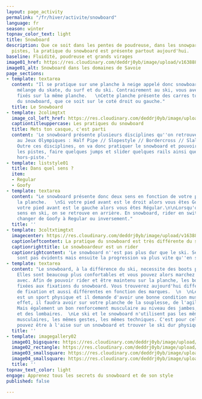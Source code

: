 ```yaml
---
layout: page_activity
permalink: "/fr/hiver/activite/snowboard"
language: fr
season: winter
topnav_color_text: light
title: Snowboard
description: Que ce soit dans les pentes de poudreuse, dans les snowparks ou sur les
  pistes, la pratique du snowboard est présente partout aujourd'hui.
baseline: Fluidité, poudreuse et grands virages
image01_href: https://res.cloudinary.com/deddrj0yb/image/upload/v1638883532/website/winter/Snowboard-marche_prsset.jpg
image01_alt: Snowboard dans les domaines de Savoie
page_sections:
- template: textarea
  content: "Il se pratique sur une planche à neige appelé donc snowboard. C'est un
    mélange du skate, du surf et du ski. Contrairement au ski, vous avez les 2 pieds
    fixés sur la même planche.   \nCette planche présente des carres tout le long
    du snowboard, que ce soit sur le coté droit ou gauche."
  title: Le Snowboard
- template: 2colimgtxt
  image_col_left_href: https://res.cloudinary.com/deddrj0yb/image/upload/v1638883539/website/winter/Snowboard-rider-debout_oecizy.jpg
  captiontitleuppercase: Les pratiques du snowboard
  title: Mets ton casque, c'est parti
  content: 'Le snowboard présente plusieurs disciplines qu''on retrouve par exemple
    au Jeux Olympiques : Half Pipe // Slopestyle // Bordercross // Slalom //Freeride.
    Outre ces disciplines, on va donc pratiquer le snowboard et pouvoir carver sur
    les pistes, faire quelques jumps et slider quelques rails ainsi que flotter en
    hors-piste.'
- template: liststyle01
  title: Dans quel sens ?
  item:
  - Regular
  - Goofy
- template: textarea
  content: "Le snowboard présente donc deux sens en fonction de votre pied avant sur
    la planche.   \nSi votre pied avant est le droit alors vous êtes Goofy.  \nSi
    votre pied avant est le gauche alors vous êtes Régular.\n\nLorsqu'on change de
    sens en ski, on se retrouve en arrière. En snowboard, rider en switch c'est donc
    changer de Goofy à Regular ou inversement."
  title: ''
- template: 3coltxtimgtxt
  imagecenter: https://res.cloudinary.com/deddrj0yb/image/upload/v1638883542/website/winter/Snowboard-saut-neige_t0coxa.jpg
  captionleftcontent: La pratique du snowboard est très différente du ski
  captionrighttitle: Le snowboardeur est un rider
  captionrightcontent: 'Le snowboard n''est pas plus dur que le ski. Ses débuts ne
    sont pas évidents mais ensuite la progression va plus vite qu''en ski. '
- template: textarea
  content: "Le snowboard, à la différence du ski, necessite des boots pour sa pratique.
    Elles sont beaucoup plus confortables et vous pouvez alors marchez plus facilement
    avec. Afin de pouvoir rider et être maintenu sur la planche, les boots seront
    fixées aux fixations du snowboard. Vous trouverez aujourd'hui différentes types
    de fixation et aussi différentes en fonction des marques.  \n  \nLe snowboard
    est un sport physique et il demande d'avoir une bonne condition musculaire. En
    effet, il faudra avoir sur votre planche de la souplesse, de l'agilité, de l'impulsivité.
    Mais également un bon renforcement musculaire au niveau des jambes, des abdominaux
    et des lombaires.  \nLe ski et le snowboard n'utilisent pas les mêmes groupes
    musculaires, les mêmes gestes, les mêmes techniques. C'est pour cela que vous
    pouvez être à l'aise sur un snowboard et trouver le ski dur physiquement."
  title: ''
- template: imagegallery02
  image01_bigsquare: https://res.cloudinary.com/deddrj0yb/image/upload/v1638883531/website/winter/Snowboard-descente-poudreuse_xp9cqv.jpg
  image02_rectangle: https://res.cloudinary.com/deddrj0yb/image/upload/v1638883539/website/winter/Ski-descente-vue-montagne_obfzrf.jpg
  image03_smallsquare: https://res.cloudinary.com/deddrj0yb/image/upload/v1638883536/website/winter/Snowboard-freestyle-ride_luennl.jpg
  image04_smallsquare: https://res.cloudinary.com/deddrj0yb/image/upload/v1638883534/website/winter/Snowboard-epaules_kjtsms.jpg
  title: ''
topnav_text_color: light
engage: Apprenez tous les secrets du snowboard et de son style
published: false

---
```

